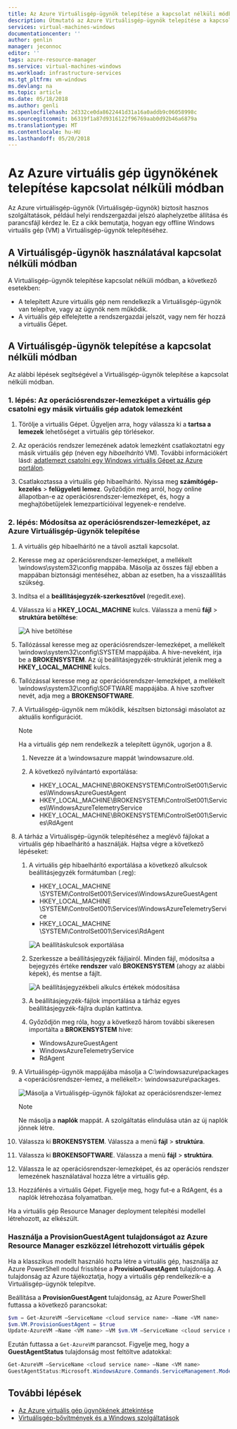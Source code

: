 ```yaml
---
title: Az Azure Virtuálisgép-ügynök telepítése a kapcsolat nélküli módban |} Microsoft Docs
description: Útmutató az Azure Virtuálisgép-ügynök telepítése a kapcsolat nélküli módban.
services: virtual-machines-windows
documentationcenter: ''
author: genlin
manager: jeconnoc
editor: ''
tags: azure-resource-manager
ms.service: virtual-machines-windows
ms.workload: infrastructure-services
ms.tgt_pltfrm: vm-windows
ms.devlang: na
ms.topic: article
ms.date: 05/18/2018
ms.author: genli
ms.openlocfilehash: 2d332ce0da8622441d31a16a0addb9c06058998c
ms.sourcegitcommit: b6319f1a87d9316122f96769aab0d92b46a6879a
ms.translationtype: MT
ms.contentlocale: hu-HU
ms.lasthandoff: 05/20/2018
---
```

# <a name="install-the-azure-virtual-machine-agent-in-offline-mode"></a>Az Azure virtuális gép ügynökének telepítése kapcsolat nélküli módban 

Az Azure virtuálisgép-ügynök (Virtuálisgép-ügynök) biztosít hasznos szolgáltatások, például helyi rendszergazdai jelszó alaphelyzetbe állítása és parancsfájl kérdez le. Ez a cikk bemutatja, hogyan egy offline Windows virtuális gép (VM) a Virtuálisgép-ügynök telepítéséhez. 

## <a name="when-to-use-the-vm-agent-in-offline-mode"></a>A Virtuálisgép-ügynök használatával kapcsolat nélküli módban

A Virtuálisgép-ügynök telepítése kapcsolat nélküli módban, a következő esetekben:

- A telepített Azure virtuális gép nem rendelkezik a Virtuálisgép-ügynök van telepítve, vagy az ügynök nem működik.
- A virtuális gép elfelejtette a rendszergazdai jelszót, vagy nem fér hozzá a virtuális Gépet.

## <a name="how-to-install-the-vm-agent-in-offline-mode"></a>A Virtuálisgép-ügynök telepítése a kapcsolat nélküli módban

Az alábbi lépések segítségével a Virtuálisgép-ügynök telepítése a kapcsolat nélküli módban.

### <a name="step-1-attach-the-os-disk-of-the-vm-to-another-vm-as-a-data-disk"></a>1. lépés: Az operációsrendszer-lemezképet a virtuális gép csatolni egy másik virtuális gép adatok lemezként

1.  Törölje a virtuális Gépet. Ügyeljen arra, hogy válassza ki a **tartsa a lemezek** lehetőséget a virtuális gép törlésekor.

2.  Az operációs rendszer lemezének adatok lemezként csatlakoztatni egy másik virtuális gép (néven egy _hibaelhárító_ VM). További információkért lásd: [adatlemezt csatolni egy Windows virtuális Gépet az Azure portálon](attach-managed-disk-portal.md).

3.  Csatlakoztassa a virtuális gép hibaelhárító. Nyissa meg **számítógép-kezelés** > **felügyeleti lemez**. Győződjön meg arról, hogy online állapotban-e az operációsrendszer-lemezképet, és, hogy a meghajtóbetűjelek lemezpartícióival legyenek-e rendelve.

### <a name="step-2-modify-the-os-disk-to-install-the-azure-vm-agent"></a>2. lépés: Módosítsa az operációsrendszer-lemezképet, az Azure Virtuálisgép-ügynök telepítése

1.  A virtuális gép hibaelhárító ne a távoli asztali kapcsolat.

2.  Keresse meg az operációsrendszer-lemezképet, a mellékelt \windows\system32\config mappába. Másolja az összes fájl ebben a mappában biztonsági mentéséhez, abban az esetben, ha a visszaállítás szükség.

3.  Indítsa el a **beállításjegyzék-szerkesztővel** (regedit.exe).

4.  Válassza ki a **HKEY_LOCAL_MACHINE** kulcs. Válassza a menü **fájl** > **struktúra betöltése**:

    ![A hive betöltése](./media/install-vm-agent-offline/load-hive.png)

5.  Tallózással keresse meg az operációsrendszer-lemezképet, a mellékelt \windows\system32\config\SYSTEM mappájába. A hive-neveként, írja be a **BROKENSYSTEM**. Az új beállításjegyzék-struktúrát jelenik meg a **HKEY_LOCAL_MACHINE** kulcs.

6.  Tallózással keresse meg az operációsrendszer-lemezképet, a mellékelt \windows\system32\config\SOFTWARE mappájába. A hive szoftver nevét, adja meg a **BROKENSOFTWARE**.

7.  A Virtuálisgép-ügynök nem működik, készítsen biztonsági másolatot az aktuális konfigurációt.

    >[!NOTE]
    >Ha a virtuális gép nem rendelkezik a telepített ügynök, ugorjon a 8. 
      
    1. Nevezze át a \windowsazure mappát \windowsazure.old.

    2. A következő nyilvántartó exportálása:
        - HKEY_LOCAL_MACHINE\BROKENSYSTEM\ControlSet001\Services\WindowsAzureGuestAgent
        - HKEY_LOCAL_MACHINE\BROKENSYSTEM\\ControlSet001\Services\WindowsAzureTelemetryService
        - HKEY_LOCAL_MACHINE\BROKENSYSTEM\ControlSet001\Services\RdAgent

8.  A tárház a Virtuálisgép-ügynök telepítéséhez a meglévő fájlokat a virtuális gép hibaelhárító a használják. Hajtsa végre a következő lépéseket:

    1. A virtuális gép hibaelhárító exportálása a következő alkulcsok beállításjegyzék formátumban (.reg): 
        - HKEY_LOCAL_MACHINE  \SYSTEM\ControlSet001\Services\WindowsAzureGuestAgent
        - HKEY_LOCAL_MACHINE \SYSTEM\ControlSet001\Services\WindowsAzureTelemetryService
        - HKEY_LOCAL_MACHINE \SYSTEM\ControlSet001\Services\RdAgent

        ![A beállításkulcsok exportálása](./media/install-vm-agent-offline/backup-reg.png)

    2. Szerkessze a beállításjegyzék fájljairól. Minden fájl, módosítsa a bejegyzés értéke **rendszer** való **BROKENSYSTEM** (ahogy az alábbi képek), és mentse a fájlt.

        ![A beállításjegyzékbeli alkulcs értékek módosítása](./media/install-vm-agent-offline/change-reg.png)

    3. A beállításjegyzék-fájlok importálása a tárház egyes beállításjegyzék-fájlra duplán kattintva.

    4. Győződjön meg róla, hogy a következő három további sikeresen importálta a **BROKENSYSTEM** hive:
        - WindowsAzureGuestAgent
        - WindowsAzureTelemetryService
        - RdAgent

9.  A Virtuálisgép-ügynök mappájába másolja a C:\windowsazure\packages a &lt;operációsrendszer-lemez, a mellékelt&gt;: \windowsazure\packages.

    ![Másolja a Virtuálisgép-ügynök fájlokat az operációsrendszer-lemez](./media/install-vm-agent-offline/copy-package.png)
      
    >[!NOTE]
    >Ne másolja a **naplók** mappát. A szolgáltatás elindulása után az új naplók jönnek létre.

10.  Válassza ki **BROKENSYSTEM**. Válassza a menü **fájl** > **struktúra**.

11.  Válassza ki **BROKENSOFTWARE**. Válassza a menü **fájl** > **struktúra**.

12.  Válassza le az operációsrendszer-lemezképet, és az operációs rendszer lemezének használatával hozza létre a virtuális gép.

13.  Hozzáférés a virtuális Gépet. Figyelje meg, hogy fut-e a RdAgent, és a naplók létrehozása folyamatban.

Ha a virtuális gép Resource Manager deployment telepítési modellel létrehozott, az elkészült.

### <a name="use-the-provisionguestagent-property-for-vms-created-with-azure-resource-manager"></a>Használja a ProvisionGuestAgent tulajdonságot az Azure Resource Manager eszközzel létrehozott virtuális gépek

Ha a klasszikus modellt használó hozta létre a virtuális gép, használja az Azure PowerShell modul frissítése a **ProvisionGuestAgent** tulajdonság. A tulajdonság az Azure tájékoztatja, hogy a virtuális gép rendelkezik-e a Virtuálisgép-ügynök telepítve.

Beállítása a **ProvisionGuestAgent** tulajdonság, az Azure PowerShell futtassa a következő parancsokat:

   ```powershell
   $vm = Get-AzureVM –ServiceName <cloud service name> –Name <VM name>
   $vm.VM.ProvisionGuestAgent = $true
   Update-AzureVM –Name <VM name> –VM $vm.VM –ServiceName <cloud service name>
   ```

Ezután futtassa a `Get-AzureVM` parancsot. Figyelje meg, hogy a **GuestAgentStatus** tulajdonság most feltöltve adatokkal:

   ```powershell
   Get-AzureVM –ServiceName <cloud service name> –Name <VM name>
   GuestAgentStatus:Microsoft.WindowsAzure.Commands.ServiceManagement.Model.PersistentVMModel.GuestAgentStatus
   ```

## <a name="next-steps"></a>További lépések

- [Az Azure virtuális gép ügynökének áttekintése](../extensions/agent-windows.md)
- [Virtuálisgép-bővítmények és a Windows szolgáltatások](extensions-features.md)
